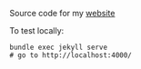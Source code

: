 Source code for my [website](www.sdysch.github.io)

To test locally:
```
bundle exec jekyll serve
# go to http://localhost:4000/
```
